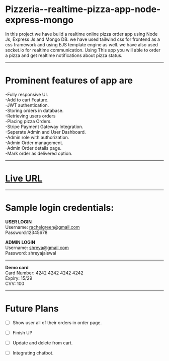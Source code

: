 # Pizzeria--realtime-pizza-app-node-express-mongo

In this project we have build a realtime online pizza order app using Node Js, Express Js and Mongo DB. we have used tailwind css for frontend as a css framework and using EJS template engine as well. we have also used socket.io for realtime communication.
Using This app you will able to order a pizza and get realtime notifications about pizza status.

<hr>

#  Prominent features of app are <br />
-Fully responsive UI.<br />
-Add to cart Feature.<br />
-JWT authentication.<br />
-Storing orders in database.<br />
-Retrieving users orders<br />
-Placing pizza Orders.<br />
-Stripe Payment Gateway Integration.<br />
-Seperate Admin and User Dashboard.<br />
-Admin role with authorization.<br />
-Admin Order management.<br />
-Admin Order details page.<br />
-Mark order as delivered option.<br />

<hr>

# [Live URL](https://pizzeria-realtime-pizza-app.herokuapp.com/)

<hr>

#  Sample login credentials:<br/>
__USER LOGIN__
<br/>
Username: rachelgreen@gmail.com
<br/>
Password:12345678
<br/>

__ADMIN LOGIN__<br/>
Username: shreya@gmail.com
<br/>
Password: shreyajaiswal
<br/>

<hr>

__Demo card__<br/>
Card Number: 4242 4242 4242 4242
<br/>
Expiry: 15/29
<br/>
CVV: 100

<hr>

#  Future Plans<br/>
- [ ] Show user all of their orders in order page.<br/>
- [ ]  Finish UP<br/>
- [ ] Update and delete from cart.<br/>
- [ ] Integrating chatbot.


